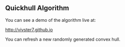 ## Quickhull Algorithm
You can see a demo of the algorithm live at:

http://vivster7.github.io

You can refresh a new randomly generated convex hull.
